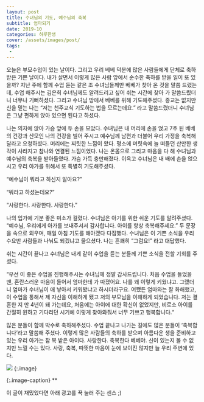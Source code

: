```yaml
---
layout: post
title: 수녀님의 기도, 예수님의 축복
subtitle: 엄마되기
date: 2019-10
categories: 하루한생
cover: /assets/images/post/
tags:
 - 
---
```



오늘은 부모수업이 있는 날이다. 그리고 우리 베베 덕분에 많은 사람들에게 단체로 축하 받은 기쁜 날이다. 내가 살면서 이렇게 많은 사람 앞에서 순수한 축하를 받을 일이 또 있을까? 지난 주에 함께 수업 듣는 같은 조 수녀님들께만 베베가 찾아 온 것을 말씀 드렸는데, 수업 해주시는 김은희 수녀님께도 알려드리고 싶어 쉬는 시간에 찾아 가  말씀드렸더니 너무나 기뻐하셨다. 그리고 수녀님 방에서 베베를 위해 기도해주셨다. 종교는 없지만 신을 믿는 나는 “저는 천주교식 기도하는 법을 모르는데요.” 라고 말씀드렸더니 수녀님은 그냥 편하게 앉아 있으면 된다고 하셨다. 

나는 의자에 앉아 가슴 앞에 두 손을 모았다. 수녀님은 내 머리에 손을 얹고 7주 된 베베의 건강과 산모인 나의 건강을 빌어 주시고 예수님께 남편과 더불어 우리 가정을 축복해달라고 요청하셨다. 머리에는 찌릿한 느낌이 왔다.  평소에 머릿속에 늘 떠들던 산만한 생각이 사라지고 참나와 연결된 느낌이었다. 나는 온몸으로 그리고 마음을 다 해 수녀님과 예수님의 축복을 받아들였다. 가슴 가득 충만해졌다. 이윽고 수녀님은 내 배에 손을 얹으시고 우리 아가를 위해서 또 특별히 기도해주셨다.

“예수님이 뭐라고 하신지 알아요?”

“뭐라고 하셨는데요?”

“사랑한다. 사랑한다. 사랑한다.”

나의 입가에 기분 좋은 미소가 걸렸다. 수녀님은 아기를 위한 쉬운 기도를 알려주셨다. “예수님, 우리에게 아가를 보내주셔서 감사합니다. 아이를 항상 축복해주세요.” 두 문장을 속으로 외우며, 매일 아침 기도를 해야겠다 다짐했다. 수녀님은 이 기쁜 소식을 우리 수요반 사람들과 나눠도 되겠냐고 물으셨다. 나는 흔쾌히 “그럼요!” 라고 대답했다. 

쉬는 시간이 끝나고 수녀님은 내게 같이 수업을 듣는 분들께 기쁜 소식을 전할 기회를 주셨다. 

“우선 이 좋은 수업을 진행해주시는 수녀님께 정말 감사드립니다. 처음 수업을 들었을 땐, 혼란스러운 마음이 들어서 엄마한테 가 따졌어요. 나를 왜 이렇게 키웠냐고. 그랬더니 엄마가 수녀님이 애 낳아서 키워봤냐고 하시더라구요. 어쨌든 엄마와는 잘 화해했고, 이 수업을 통해서 제 자신을 이해하게 됐고 저의 부모님을 이해하게 되었습니다. 저는 결혼한 지 만 4년이 돼 가는데요, 처음에는 아이에 대한 확신이 없었지만, 비로소 아이를 간절히 원하고 기다리던 시기에 이렇게 찾아와줘서 너무 기쁘고 행복합니다.“

많은 분들이 함께 박수로 축하해주셨다. 수업 끝나고 나가는 길에도 많은 분들이 ‘축복합니다’라고 말씀해 주셨다. 이렇게 많은 사람들의 축하를 받으며 아름다운 생을 준비하고 있는 우리 아가는 참 복 받은 아이다. 사랑한다. 축복한다 베베야.  신이 있는지 볼 수 없지만 느낄 수는 있다. 사랑, 축복, 따뜻한 마음이 눈에 보이진 않지만 늘 우리 주변에 있다.



 ![](/assets/images/post/20190908/.jpg)
{:.image}

{:.image-caption}
**


이 글이 재밌었다면 아래 광고를 꾹 눌러 주는 센스 ;)